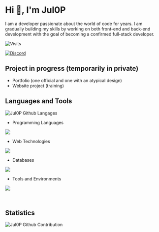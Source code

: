 # Hi 👋, I'm Jul0P
I am a developer passionate about the world of code for years. I am gradually building my skills by working on both front-end and back-end development with the goal of becoming a confirmed full-stack developer.

![Visits](https://komarev.com/ghpvc/?username=Jul0P&label=Visits&color=0e75b6&style=for-the-badge)

[![Discord](https://img.shields.io/badge/Discord-%235865F2.svg?style=for-the-badge&logo=Discord&logoColor=white)](https://discord.com/invite/)

## Project in progress (temporarily in private)

- Portfolio (one official and one with an atypical design)
- Website project (training)

## Languages and Tools

![Jul0P Github Langages](https://github-readme-stats.vercel.app/api/top-langs/?username=Jul0P&theme=react&border_color=61dafb&border_radius=10)

- Programming Languages
<p align="left">
    <a href="https://skillicons.dev">
        <img src="https://skillicons.dev/icons?i=lua,py,cs,java,php,bash,powershell"/>
    </a>
</p>

- Web Technologies
<p align="left">
    <a href="https://skillicons.dev">
        <img src="https://skillicons.dev/icons?i=html,css,js,ts,react,tailwind,vite,nextjs,nodejs"/>
    </a>
</p>

- Databases
<p align="left">
    <a href="https://skillicons.dev">
        <img src="https://skillicons.dev/icons?i=mysql,firebase,postgres,mongodb"/>
    </a>
</p>

- Tools and Environments
<p align="left">
    <a href="https://skillicons.dev">
        <img src="https://skillicons.dev/icons?i=git,gitlab,github,vscode,visualstudio,idea,linux,bots"/>
    </a>
</p>

<br>

## Statistics

![Jul0P Github Contribution](https://github-profile-summary-cards.vercel.app/api/cards/profile-details?username=Jul0P&theme=react&border_color=61dafb&border_radius=10)
